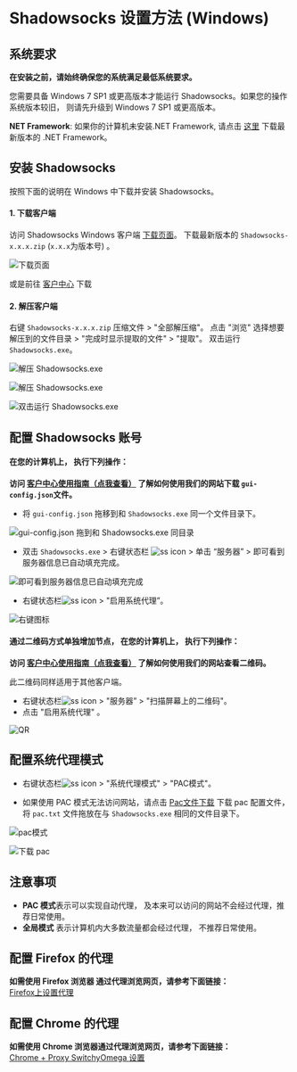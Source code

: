 # Shadowsocks 设置方法 (Windows)

## 系统要求
**在安装之前，请始终确保您的系统满足最低系统要求。**

您需要具备 Windows 7 SP1 或更高版本才能运行 Shadowsocks。如果您的操作系统版本较旧， 则请先升级到  Windows 7 SP1 或更高版本。

**NET Framework**: 如果你的计算机未安装.NET Framework, 请点击 [这里](https://www.microsoft.com/zh-tw/download/details.aspx?id=53345) 下载最新版本的 .NET Framework。

## 安装 Shadowsocks

按照下面的说明在 Windows 中下载并安装 Shadowsocks。

#### 1. 下载客户端

访问 Shadowsocks Windows 客户端 [下载页面](https://github.com/shadowsocks/shadowsocks-windows/releases)。
下载最新版本的 `Shadowsocks-x.x.x.zip`  (`x.x.x`为版本号) 。

![下载页面](files/images/win-shadowsockDownload.png)

或是前往 [客户中心](https://portal.shadowsocks.nu/index.php?rp=/download/category/1/Shadowsocks-.html) 下载

#### 2. 解压客户端

右键 `Shadowsocks-x.x.x.zip` 压缩文件 > "全部解压缩"。
点击 "浏览" 选择想要解压到的文件目录 > "完成时显示提取的文件" > "提取"。
双击运行 `Shadowsocks.exe`。

![解压 Shadowsocks.exe](files/images/win-unzipSS.png)

![解压 Shadowsocks.exe](files/images/win-unzipSS2.png)

![双击运行 Shadowsocks.exe](files/images/win-doubleClickSS.png)



## 配置 Shadowsocks 账号

#### 在您的计算机上， 执行下列操作：

**访问 [客户中心使用指南（点我查看）](1-introduction-of-client-portal.md#下載配置文件) 了解如何使用我们的网站下载 `gui-config.json`文件。**

* 将 `gui-config.json` 拖移到和 `Shadowsocks.exe` 同一个文件目录下。

![gui-config.json 拖到和 Shadowsocks.exe 同目录](files/images/win-together.png)

* 双击 `Shadowsocks.exe` > 右键状态栏 ![ss icon](files/images/win-icon.png) >  单击 “服务器”  > 即可看到服务器信息已自动填充完成。

![即可看到服务器信息已自动填充完成](files/images/win-autofill.png)



* 右键状态栏![ss icon](files/images/win-icon.png) > "启用系统代理”。

![右键图标](files/images/win-enable.png)

#### 通过二维码方式单独增加节点， 在您的计算机上， 执行下列操作：

**访问 [客户中心使用指南（点我查看）](1-introduction-of-client-portal.md#查看節點二維碼) 了解如何使用我们的网站查看二维码。**

此二维码同样适用于其他客户端。

* 右键状态栏![ss icon](files/images/win-icon.png) > "服务器” > "扫描屏幕上的二维码"。
* 点击 "启用系统代理" 。

![QR](files/images/win-QR.png)



## 配置系统代理模式
* 右键状态栏![ss icon](files/images/win-icon.png) > "系统代理模式" > "PAC模式"。

* 如果使用 PAC 模式无法访问网站，请点击 [Pac文件下载](https://portal.shadowsocks.nu/dl.php?type=d&id=14) 下载 pac 配置文件，将  `pac.txt` 文件拖放在与 `Shadowsocks.exe` 相同的文件目录下。

![pac模式](files/images/win-pac.png)

![下载 pac](files/images/win-pact.png)

## 注意事项
- **PAC 模式**表示可以实现自动代理， 及本来可以访问的网站不会经过代理，推荐日常使用。
- **全局模式** 表示计算机内大多数流量都会经过代理， 不推荐日常使用。

## 	配置 Firefox 的代理

**如需使用 Firefox 浏览器	通过代理浏览网页，请参考下面链接：**  
[Firefox上设置代理](7-1-firefox-setup-guide-cn.md)


## 配置 Chrome 的代理

**如需使用 Chrome 浏览器通过代理浏览网页，请参考下面链接：**  
[Chrome + Proxy SwitchyOmega 设置](7-2-chrome-setup-guide-cn.md)
